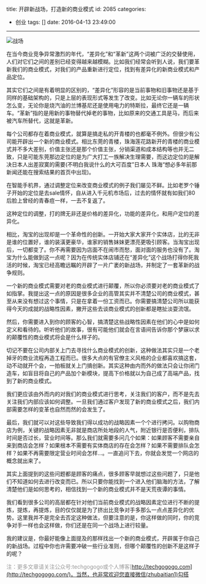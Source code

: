 title: 开辟新战场，打造新的商业模式
id: 2085
categories:
  - 创业
tags: []
date: 2016-04-13 23:49:00
---
![战场](http://upload-images.jianshu.io/upload_images/264714-4312a9c7f9a53c74.jpg?imageMogr2/auto-orient/strip%7CimageView2/2/w/1240)

在当今商业竞争异常激烈的年代，“差异化”和“革新”这两个词被广泛的交替使用，人们对它们之间的差别已经变得越来越模糊。比如我们经常会听到人说，我们要革新我们的商业模式，对我们的产品重新进行定位，找到有差异化的新商业模式和产品定位。

其实它们之间是有着明显的区别的，“差异化”形容的是当前事物和旧事物还是基于同样的基础架构的，只是上层的表现形式等发生了改变。比如无论你一辆车的形状怎么变，无论你是烧汽油的兰博基尼还是使用电力的特斯拉，最终它还是一辆车。“革新”指的是用新的事物替代掉老的事物，比如原来的交通工具是马，而后来被汽车所替代，这就是革新。

每个公司都存在着商业模式，就算是搞走私的开青楼的也都毫不例外。但很少有公司能开辟出一个新的商业模式。相比东莞的青楼，珠海莲花路新开的青楼的商业模式并不多大差别，价值主张还是那个价值主张，分销渠道和成本结构等也并无二致，只是可能东莞那边定位的是为广大打工一族解决生理需要，而这边定位的是解决日本人出差寂寞的需要(不明白我说什么的大可百度”日本人 珠海“想必多年前那新闻还能在搜索结果的首页中出现)。

在智能手机界，通过调整定位来改变商业模式的例子我们屡见不鲜。比如老罗个锤子开始的定位是去sale情怀，自从进入千元机市场后，过去的情怀就有如我们80后脸上曾经的青春痘一样，一去不复返了。

这种定位的调整，打的牌无非还是价格的差异化，功能的差异化，和用户定位的差异化。

相比，淘宝的出现却是一个革命性的创新。一开始大家大家开个实体店，比的无非是谁的位置好，谁的装潢更豪华，谁家的销售妹妹更漂亮更吸引顾客。当淘宝出现后，一切都变了。你不再需要因为店面不在闹市而愁，面对面的服务也没有了。淘宝为什么能做到这一点呢？因为在传统实体店铺还在“差异化”这个战场打得你死我活的时候，淘宝已经高瞻远瞩的开辟了一片广袤的新战场，并制定了一套革新的战争规则。

一个新的商业模式需要对老的商业模式进行颠覆，所以你必须要对老的商业模式了如指掌。我提出这一点的原因是很多企业的高管其实并不清楚公司的商业模式，甚至从来没有想过这个事情，只是在拿着一份工资而已。你需要搞清楚公司所以能获得今天的成就的战略性因素，撇开这些去谈商业模式的创新都是瞎扯淡耍流氓。

然后，你需要进入到你的顾客的心智，搞清楚这些战略性因素在他们的心中是如何定义和看待的。听听他们的故事，很有可能他们就会在言语间告诉你那个梦寐以求的颠覆性的商业模式将会是什么样子的。

切记不要在公司内部关上门去寻找什么商业模式的创新，这种做法其实只是一个老掉牙的商业流程再造工程而已。很多大点的有官僚主义风格的企业都喜欢搞这套，动不动就开个会，一拍板就关上门搞创新。其实这种由内而外的做法只会让你闭门造车，如盲目将自己的产品加个新模块，提高下价格就以为自己成了高端产品，找到了新的商业模式。

我们更应该由外而内的对我们的商业模式进行思考，关注我们的客户，而不是先去关注我们内部应该如何调整。一旦我们通过客户发现了新的商业模式之后，我们内部需要怎样的变革也自然而然的会发生了。

最后，我们就可以对这些导致我们得以成功的战略因素一个个进行拷问。以购物商店为例，关键的战略因素无非就是商店所处地段的人气，附近银行是否便利，排队时间是否过长，营业时间等。那么我们就需要多问几个如果：如果顾客不需要亲自来到商店会怎样？如果根本不需要有实体商店的存在会怎样？如果不需要排队会怎样？如果不再需要限定营业时间会怎样...。一直追问下去，你就会发觉一个网店的概念就出来了。

其实上面提到的这些问题都是顾客的痛点，很多顾客早就想过这些问题了，只是他们不知道如何去进行改变而已。所以只要你能找到一个进入他们脑海的方法，了解清楚他们是如何思考的，相信找到一个新的商业模式并不是天荒夜谭的事情。

我们看到很多公司的高层都在针对他们当前商业模式的战略因素定位进行不断的提炼，提炼，再提炼，目的仅仅就是为了挤出比竞争对手多那么一点点差异化的优势。这里我并不是完全去否定这种做法，但要注意的是，你这样做的同时，你的竞争对手一样也会这样做，你们还是在同一个战场上进行较量。

我的建议是，你最好能像上面提及的那样找出一个新的商业模式，开辟属于你自己的新战场。过程中你也许需要冲破一些行业准则，但哪个颠覆性的创新不是这样子的呢？

<span style="color: #999999;">注：更多文章请关注公众号:techgogogo或个人博客[http://techgogogo.com](http://techgogogo.com/)。当然，也非常欢迎您直接微信(zhubaitian1)勾搭</span>